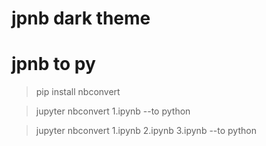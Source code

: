 # jpnb dark theme


# jpnb to py

> pip install nbconvert  

> jupyter nbconvert 1.ipynb --to python

> jupyter nbconvert 1.ipynb 2.ipynb 3.ipynb --to python
